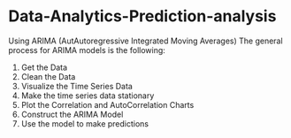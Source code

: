 # Data-Analytics-Prediction-analysis
Using ARIMA (AutAutoregressive Integrated Moving Averages)
The general process for ARIMA models is the following:

1. Get the Data 
2. Clean the Data 
3. Visualize the Time Series Data 
4. Make the time series data stationary 
5. Plot the Correlation and AutoCorrelation Charts 
6. Construct the ARIMA Model 
7. Use the model to make predictions
